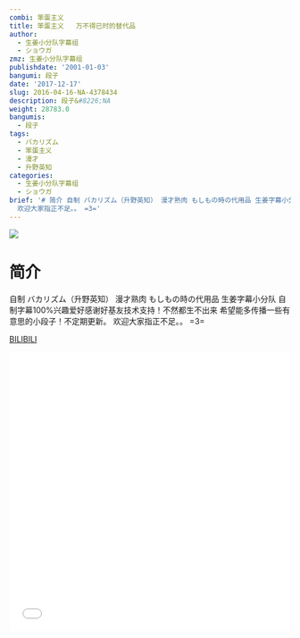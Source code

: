 ```yaml
---
combi: 笨蛋主义
title: 笨蛋主义   万不得已时的替代品
author:
  - 生姜小分队字幕组
  - ショウガ
zmz: 生姜小分队字幕组
publishdate: '2001-01-03'
bangumi: 段子
date: '2017-12-17'
slug: 2016-04-16-NA-4378434
description: 段子&#8226;NA
weight: 28783.0
bangumis:
  - 段子
tags:
  - バカリズム
  - 笨蛋主义
  - 漫才
  - 升野英知
categories:
  - 生姜小分队字幕组
  - ショウガ
brief: '# 简介 自制 バカリズム（升野英知） 漫才熟肉 もしもの時の代用品 生姜字幕小分队 自制字幕100%兴趣爱好感谢好基友技术支持！不然都生不出来 希望能多传播一些有意思的小段子！不定期更新。
  欢迎大家指正不足。。 =3='
---
```

![](https://i.imgur.com/DF2NHQN.png)
# 简介  
自制 バカリズム（升野英知）
漫才熟肉
もしもの時の代用品
生姜字幕小分队  自制字幕100%兴趣爱好感谢好基友技术支持！不然都生不出来
希望能多传播一些有意思的小段子！不定期更新。
欢迎大家指正不足。。 =3=

  [BILIBILI](https://www.bilibili.com/video/av4378434/)

<div class="vcontainer">  <iframe class="video" src="//www.bilibili.com/blackboard/player.html?aid=4378434" width="100%" height="500" frameborder="0" allowfullscreen="allowfullscreen"></iframe></div>
